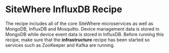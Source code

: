 # SiteWhere InfluxDB Recipe
The recipe includes all of the core SiteWhere microservices as well as MongoDB, 
InfluxDB and Mosquitto. Device management data is stored in MongoDB while device
event data is stored in InfluxDB. Before running this recipe, make sure that the 
**infrastructure** recipe has been started so services such as ZooKeeper and Kafka 
are running.
